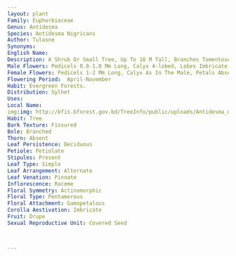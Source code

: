 ```yaml
---
layout: plant
Family: Euphorbiaceae
Genus: Antidesma
Species: Antidesma Nigricans
Author: Tulasne
Synonyms: 
English Name: 
Description: A Shrub Or Small Tree, Up To 10 M Tall, Branches Tomentose, Branchlets Glabrous Or Pubescent, Bark Brown. Leaves Simple, Alternate, 8.5-18.0 Ã— 2.5-5.0 Cm, Elliptic-lanceolate Or Oblong-lanceolate, Acuminate At The Apex, Obtuse Or Sometimes Unequal At The Base, Entire, Sub-coriaceous, Glabrous, The Midrib Above And Nerves Beneath Pubescent, Lateral Veins 6-12 On Either Half, Jointed By Intramarginal Nerve, Petioles Up To 6 Mm Long, Tomentose, Stipules 3-5 Mm Long, Persistent. Inflorescence Racemose, Racemes Short, 2-5 Cm Long, Tomentose. Flowers Sessile Or Shortly Pedicellate, Bracteate, Bract 1 In Each Flower.
Male Flowers: Pedicels 0.8-1.0 Mm Long, Calyx 4-lobed, Lobes Imbricate, Petals Absent, Disk Glabrous, Hemispheric, Stamens 4, Episepalous, Filaments Free, Anthers Inflexed In Bud, Versatile, Connective Elongated, Longitudinally Dehiscent.
Female Flowers: Pedicels 1-2 Mm Long, Calyx As In The Male, Petals Absent, Ovary 1-celled, Glabrous, Ovules 2, Style Short, Stigma 2-lobed, Terminal. Fruit A Drupe, C 4 Mm In Diameter, Ovoid, With Subterminal Style. Seeds Ecarunculate, With Fleshy Albumen, Cotyledons Thin, Flat.
Flowering Period:  April-November
Habit: Evergreen Forests.
Distribution: Sylhet
Uses: 
Local Name: 
img:img: http://bfis.bforest.gov.bd/TreeInfo/public/uploads/Antidesma_nigricans.jpg
Habit: Tree
Bark Texture: Fissured
Bole: Branched
Thorn: Absent
Leaf Persistence: Deciduous
Petiole: Petiolate
Stipules: Present
Leaf Type: Simple
Leaf Arrangement: Alternate
Leaf Venation: Pinnate
Inflorescence: Raceme
Floral Symmetry: Actinomorphic
Floral Type: Pentamerous
Floral Attachment: Gamopetalous
Corolla Aestivation: Imbricate
Fruit: Drupe
Sexual Reproductive Unit: Covered Seed



---
```


